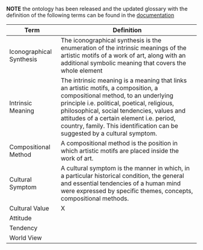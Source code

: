 **NOTE** the ontology has been released and the updated glossary with the definition of the following terms can be found in the [documentation](https://w3id.org/icon/docs)

| Term                     | Definition                                                                                                                                                                                                                                                                                                                                    |
|--------------------------|-----------------------------------------------------------------------------------------------------------------------------------------------------------------------------------------------------------------------------------------------------------------------------------------------------------------------------------------------|
| Iconographical Synthesis | The iconographical synthesis is the enumeration of the intrinsic meanings   of the artistic motifs of a work of art, along with an additional symbolic meaning that covers the whole element                                                                                                                                                |
| Intrinsic Meaning        | The intrinsic meaning is a meaning that links an artistic motifs, a   composition, a compositional method, to an underlying principle i.e. political, poetical, religious, philosophical, social tendencies, values and attitudes of a certain element i.e. period, country, family. This identification can be   suggested by a cultural symptom. |
| Compositional Method     | A compositional method is the position in which artistic motifs are   placed inside the work of art.                                                                                                                                                                                                                                          |
| Cultural Symptom         | A cultural symptom is the manner in which, in a particular historical   condition, the general and essential tendencies of a human mind were   expressed by specific themes, concepts, compositional methods.                                                                                                                                 |
| Cultural Value           | X                                                                                                                                                                                                                                                                                                                                             |
| Attitude                 |                                                                                                                                                                                                                                                                                                                                               |
| Tendency                 |                                                                                                                                                                                                                                                                                                                                               |
| World View               |                                                                                                                                                                                                                                                                                                                                               |